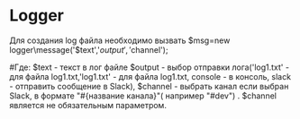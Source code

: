 # Logger
Для создания log файла необходимо вызвать $msg=new logger\message('$text','$output', '$channel');


#Где:
$text - текст в лог файле
$output - выбор отправки лога('log1.txt' - для файла log1.txt,'log1.txt' - для файла log1.txt, console - в консоль, slack - отправить сообщение в Slack), $channel - выбрать канал если выбран Slack, в формате "#{название канала}"( например "#dev")
. $channel является не обязательным параметром.
